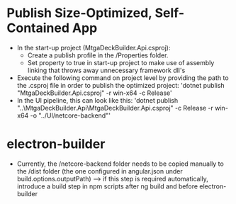 # Publish Size-Optimized, Self-Contained App
- In the start-up project (MtgaDeckBuilder.Api.csproj):
  - Create a publish profile in the /Properties folder.
  - Set <PublishTrimmed> property to true in start-up project to make use of assembly linking that throws away unnecessary framework dll's
- Execute the following command on project level by providing the path to the .csproj file in order to publish the optimized project:
  'dotnet publish "MtgaDeckBuilder.Api.csproj" -r win-x64 -c Release'
- In the UI pipeline, this can look like this:
  'dotnet publish "..\MtgaDeckBuilder.Api\MtgaDeckBuilder.Api.csproj" -c Release -r win-x64 -o "../UI/netcore-backend"'

# electron-builder
- Currently, the /netcore-backend folder needs to be copied manually to the /dist folder (the one configured in angular.json under build.options.outputPath)
--> if this step is required automatically, introduce a build step in npm scripts after ng build and before electron-builder
